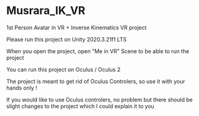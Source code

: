 # Musrara_IK_VR
1st Person Avatar in VR + Inverse Kinematics VR project

Please run this project on Unity 2020.3.21f1 LTS

When you open the project, open "Me in VR" Scene to be able to run the project

You can run this project on Oculus / Oculus 2 

The project is meant to get rid of Oculus Controlers, so use it with your hands only !

If you would like to use Oculus controlers, no problem but there should be slight changes to the project which I could explain it to you
